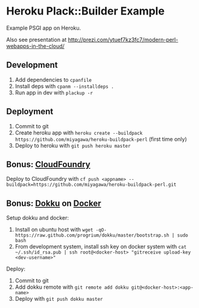 Heroku Plack::Builder Example
============================

Example PSGI app on Heroku.

Also see presentation at http://prezi.com/ytuef7kz3fc7/modern-perl-webapps-in-the-cloud/

## Development

1. Add dependencies to `cpanfile`
2. Install deps with `cpanm --installdeps .`
3. Run app in dev with `plackup -r`

## Deployment

1. Commit to git
2. Create heroku app with `heroku create --buildpack https://github.com/miyagawa/heroku-buildpack-perl` (first time only)
3. Deploy to heroku with `git push heroku master`

## Bonus: [CloudFoundry](http://www.cloudfoundry.com/)

Deploy to CloudFoundry with `cf push <appname> --buildpack=https://github.com/miyagawa/heroku-buildpack-perl.git`

## Bonus: [Dokku](https://github.com/progrium/dokku) on [Docker](http://docker.io)

Setup dokku and docker:

1. Install on ubuntu host with `wget -qO- https://raw.github.com/progrium/dokku/master/bootstrap.sh | sudo bash`
2. From development system, install ssh key on docker system with `cat ~/.ssh/id_rsa.pub | ssh root@<docker-host> "gitreceive upload-key <dev-username>"`

Deploy:

1. Commit to git
2. Add dokku remote with `git remote add dokku git@<docker-host>:<app-name>`
3. Deploy with `git push dokku master`
